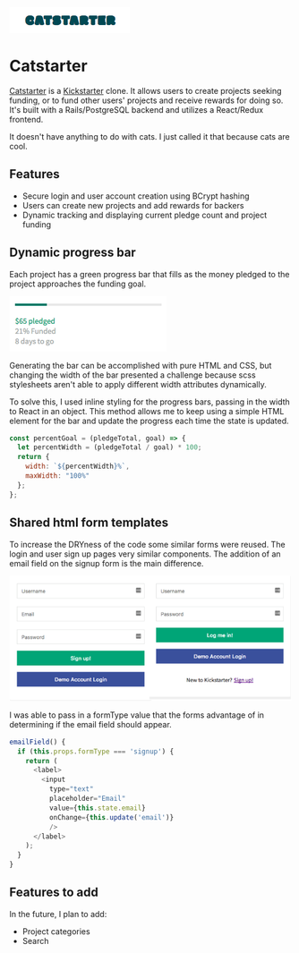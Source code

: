 ![catstarter](https://github.com/Paul-Ryan/catstarter/blob/master/app/assets/images/readme/catlogo.png?raw=true)
# Catstarter

[Catstarter](https://catstarter.herokuapp.com/#/) is a [Kickstarter](https://www.kickstarter.com/) clone. It allows users to create projects seeking funding, or to fund other users' projects and receive rewards for doing so. It's built with a Rails/PostgreSQL backend and utilizes a React/Redux frontend.

It doesn't have anything to do with cats. I just called it that because cats are cool.

## Features

 * Secure login and user account creation using BCrypt hashing
 * Users can create new projects and add rewards for backers
 * Dynamic tracking and displaying current pledge count and project funding

## Dynamic progress bar
Each project has a green progress bar that fills as the money pledged to the project approaches the funding goal.

![funding bar][fundingBar]

Generating the bar can be accomplished with pure HTML and CSS, but changing the width of the bar presented a challenge because scss stylesheets aren't able to apply different width attributes dynamically.

To solve this, I used inline styling for the progress bars, passing in the width to React in an object. This method allows me to keep using a simple HTML element for the bar and update the progress each time the state is updated.

```javascript
const percentGoal = (pledgeTotal, goal) => {
  let percentWidth = (pledgeTotal / goal) * 100;
  return {
    width: `${percentWidth}%`,
    maxWidth: "100%"
  };
};
```

## Shared html form templates

To increase the DRYness of the code some similar forms were reused. The login and user sign up pages very similar components. The addition of an email field on the signup form is the main difference.

![login][login]

I was able to pass in a formType value that the forms advantage of in determining if the email field should appear.

```javascript
emailField() {
  if (this.props.formType === 'signup') {
    return (
      <label>
        <input
          type="text"
          placeholder="Email"
          value={this.state.email}
          onChange={this.update('email')}
          />
      </label>
    );
  }
}
```

<!-- ## Image cropping in project index -->


## Features to add

 In the future, I plan to add:

  * Project categories
  * Search


[fundingBar]:https://github.com/Paul-Ryan/catstarter/blob/master/app/assets/images/readme/funding_bar.png?raw=true  
[login]:https://github.com/Paul-Ryan/catstarter/blob/master/app/assets/images/readme/logins.png?raw=true  
